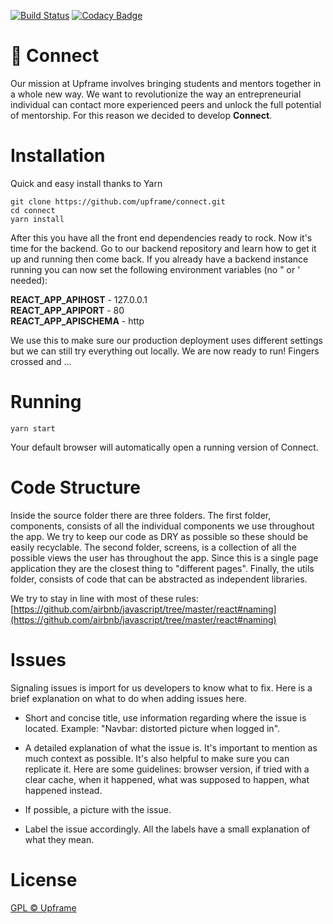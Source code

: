 [![Build Status](https://travis-ci.com/upframe/connect.svg?branch=master)](https://travis-ci.com/upframe/connect)
[![Codacy Badge](https://api.codacy.com/project/badge/Grade/5b6e96c455814101aa74c017ee1b173f)](https://www.codacy.com/app/Upframe/connect?utm_source=github.com&amp;utm_medium=referral&amp;utm_content=upframe/connect&amp;utm_campaign=Badge_Grade)

# 🦄 Connect

Our mission at Upframe involves bringing students and mentors together in a whole new way. We want to revolutionize the way an entrepreneurial individual can contact more experienced peers and unlock the full potential of mentorship. For this reason we decided to develop **Connect**.

# Installation

Quick and easy install thanks to Yarn

```
git clone https://github.com/upframe/connect.git
cd connect
yarn install
```

After this you have all the front end dependencies ready to rock. Now it's time for the backend. Go to our backend repository and learn how to get it up and running then come back. If you already have a backend instance running you can now set the following environment variables (no " or ' needed):

**REACT_APP_APIHOST** - 127.0.0.1  
**REACT_APP_APIPORT** - 80  
**REACT_APP_APISCHEMA** - http  

We use this to make sure our production deployment uses different settings but we can still try everything out locally. We are now ready to run! Fingers crossed and ...

# Running

```
yarn start
```

Your default browser will automatically open a running version of Connect.

# Code Structure

Inside the source folder there are three folders. The first folder, components, consists of all the individual components we use throughout the app. We try to keep our code as DRY as possible so these should be easily recyclable. The second folder, screens, is a collection of all the possible views the user has throughout the app. Since this is a single page application they are the closest thing to "different pages". Finally, the utils folder, consists of code that can be abstracted as independent libraries.

We try to stay in line with most of these rules: [https://github.com/airbnb/javascript/tree/master/react#naming](https://github.com/airbnb/javascript/tree/master/react#naming)

# Issues

Signaling issues is import for us developers to know what to fix. Here is a brief explanation on what to do when adding issues here.

- Short and concise title, use information regarding where the issue is located. Example: "Navbar: distorted picture when logged in".

- A detailed explanation of what the issue is. It's important to mention as much context as possible. It's also helpful to make sure you can replicate it. Here are some guidelines: browser version, if tried with a clear cache, when it happened, what was supposed to happen, what happened instead.

- If possible, a picture with the issue.

- Label the issue accordingly. All the labels have a small explanation of what they mean.
  
# License

[GPL © Upframe](../master/LICENSE)
